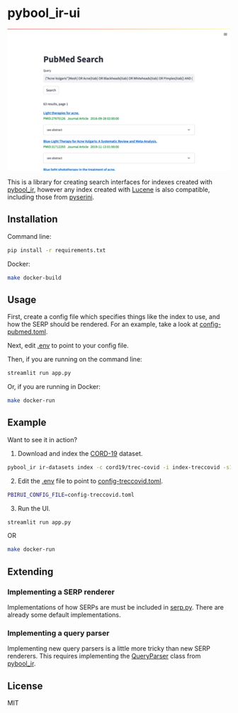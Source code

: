 # pybool_ir-ui

![Screenshot of pybool_ir-ui in action, with a PubMed index](ui-screenshot.png)

This is a library for creating search interfaces for indexes created with [pybool_ir](https://github.com/hscells/pybool_ir), however any index created with [Lucene](https://lucene.apache.org/) is also compatible, including those from [pyserini](https://github.com/castorini/pyserini/).

## Installation

Command line:

```bash
pip install -r requirements.txt
```

Docker:

```bash
make docker-build
```

## Usage

First, create a config file which specifies things like the index to use, and how the SERP should be rendered. For an example, take a look at [config-pubmed.toml](config-pubmed.toml).

Next, edit [.env](.env) to point to your config file.

Then, if you are running on the command line:

```bash
streamlit run app.py
```

Or, if you are running in Docker:

```bash
make docker-run
```

## Example

Want to see it in action?

1. Download and index the [CORD-19](https://www.semanticscholar.org/cord19) dataset.
```bash
pybool_ir ir-datasets index -c cord19/trec-covid -i index-treccovid -s1
```

2. Edit the [.env](.env) file to point to [config-treccovid.toml](config-treccovid.toml).

```bash
PBIRUI_CONFIG_FILE=config-treccovid.toml
```

3. Run the UI.
```bash
streamlit run app.py
```

OR

```bash
make docker-run
```

## Extending

### Implementing a SERP renderer

Implementations of how SERPs are must be included in [serp.py](serp.py). There are already some default implementations.

### Implementing a query parser

Implementing new query parsers is a little more tricky than new SERP renderers. This requires implementing the [QueryParser](https://scells.me/pybool_ir/_autosummary/pybool_ir.query.parser.html) class from [pybool_ir](https://github.com/hscells/pybool_ir).

## License

MIT